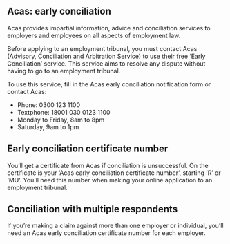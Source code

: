 ## Acas: early conciliation

Acas provides impartial information, advice and conciliation services to employers and employees on all aspects of employment law.

Before applying to an employment tribunal, you must contact Acas (Advisory, Conciliation and Arbitration Service) to use their free ‘Early Conciliation’ service. This service aims to resolve any dispute without having to go to an employment tribunal.

To use this service, fill in the Acas early conciliation notification form or contact Acas:

- Phone: 0300 123 1100
- Textphone: 18001 030 0123 1100
- Monday to Friday, 8am to 8pm
- Saturday, 9am to 1pm

## Early conciliation certificate number
You’ll get a certificate from Acas if conciliation is unsuccessful. On the certificate is your ‘Acas early conciliation certificate number’, starting ‘R’ or ‘MU’. You’ll need this number when making your online application to an employment tribunal.

## Conciliation with multiple respondents
If you’re making a claim against more than one employer or individual, you’ll need an Acas early conciliation certificate number for each employer.
